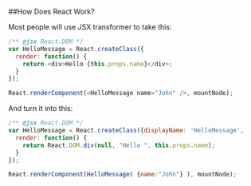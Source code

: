##How Does React Work?

Most people will use JSX transformer to take this:

```javascript
/** @jsx React.DOM */
var HelloMessage = React.createClass({
  render: function() {
    return <div>Hello {this.props.name}</div>;
  }
});

React.renderComponent(<HelloMessage name="John" />, mountNode);
```
<!-- .element: class="fragment" data-fragment-index="2" -->

And turn it into this: <!-- .element: class="fragment" data-fragment-index="4" -->

```javascript
/** @jsx React.DOM */
var HelloMessage = React.createClass({displayName: 'HelloMessage',
  render: function() {
    return React.DOM.div(null, "Hello ", this.props.name);
  }
});

React.renderComponent(HelloMessage( {name:"John"} ), mountNode);
```
<!-- .element: class="fragment" data-fragment-index="4" -->
